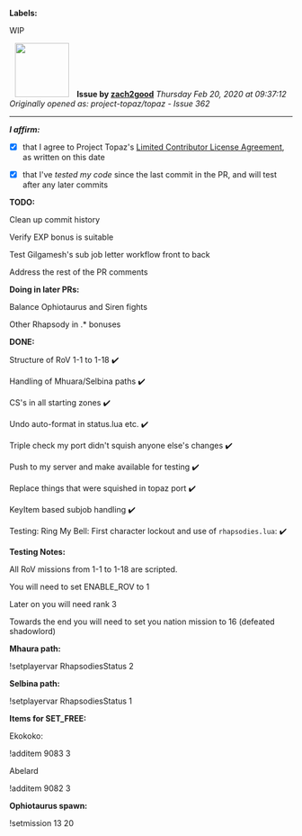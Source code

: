 **Labels:**

WIP



<a href="https://github.com/zach2good"><img src="https://avatars3.githubusercontent.com/u/1389729?v=4" width="96" height="96" hspace="10"></img></a> **Issue by [zach2good](https://github.com/zach2good)**
_Thursday Feb 20, 2020 at 09:37:12_
_Originally opened as: project-topaz/topaz - Issue 362_

----

<!-- place 'x' mark between square [] brackets to affirm: -->
**_I affirm:_**
- [x] that I agree to Project Topaz's [Limited Contributor License Agreement](https://github.com/project-topaz/topaz/blob/master/CONTRIBUTOR_AGREEMENT.md), as written on this date
- [x] that I've _tested my code_ since the last commit in the PR, and will test after any later commits

**TODO:**
Clean up commit history
Verify EXP bonus is suitable
Test Gilgamesh's sub job letter workflow front to back
Address the rest of the PR comments

**Doing in later PRs:**
Balance Ophiotaurus and Siren fights
Other Rhapsody in .* bonuses

**DONE:**
Structure of RoV 1-1 to 1-18 ✔️ 
Handling of Mhuara/Selbina paths ✔️ 
CS's in all starting zones ✔️ 
Undo auto-format in status.lua etc. ✔️ 
Triple check my port didn't squish anyone else's changes ✔️ 
Push to my server and make available for testing ✔️ 
Replace things that were squished in topaz port ✔️ 
KeyItem based subjob handling ✔️ 
Testing: Ring My Bell: First character lockout and use of `rhapsodies.lua`: ✔️ 

**Testing Notes:**
All RoV missions from 1-1 to 1-18 are scripted.
You will need to set ENABLE_ROV to 1
Later on you will need rank 3
Towards the end you will need to set you nation mission to 16 (defeated shadowlord)

**Mhaura path:**
!setplayervar <name> RhapsodiesStatus 2

**Selbina path:**
!setplayervar <name> RhapsodiesStatus 1

**Items for SET_FREE:**
Ekokoko:
!additem 9083 3

Abelard
!additem 9082 3

**Ophiotaurus spawn:**
!setmission 13 20
